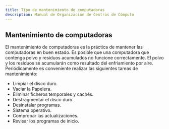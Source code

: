 ```yaml
---
title: Tipo de mantenimiento de computadoras
description: Manual de Organización de Centros de Cómputo
---
```

## Mantenimiento de computadoras
El mantenimiento de computadoras es la práctica de mantener las computadoras en buen estado. Es posible que una computadora que contenga polvo y residuos acumulados no funcione correctamente. El polvo y los residuos se acumularán como resultado del enfriamiento por aire.
Periódicamente es conveniente realizar las siguientes tareas de mantenimiento:
- 	Limpiar el disco duro.
-	Vaciar la Papelera.
-	Eliminar ficheros temporales y cachés.
-	Desfragmentar el disco duro.
-	Desinstalar programas.
-	Sistema operativo.
-	Comprobar las actualizaciones.
-	Revisar los programas de inicio.
